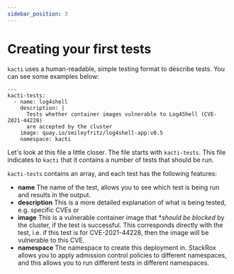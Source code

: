 ```yaml
---
sidebar_position: 3
---
```


# Creating your first tests

`kacti` uses a human-readable, simple testing format to describe tests. You can see some examples below:
```
---
kacti-tests:
  - name: log4shell
    description: |
      Tests whether container images vulnerable to Log4Shell (CVE-2021-44228)
      are accepted by the cluster
    image: quay.io/smileyfritz/log4shell-app:v0.5
    namespace: kacti
```

Let's look at this file a little closer. The file starts with `kacti-tests`. This file indicates to `kacti` that it contains a number of tests that should be run.

`kacti-tests` contains an array, and each test has the following features: 
- **name** The name of the test, allows you to see which test is being run and results in the output.
- **description** This is a more detailed explanation of what is being tested, e.g. specific CVEs or 
- **image** This is a vulnerable container image that **should be blocked* by the cluster, if the test is successful. This corresponds directly with the test, i.e. if this test is for CVE-2021-44228, then the image will be vulnerable to this CVE.
- **namespace** The namespace to create this deployment in. StackRox allows you to apply admission control policies to different namespaces, and this allows you to run different tests in different namespaces.

